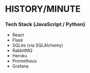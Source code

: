 # HISTORY/MINUTE
 
### Tech Stack (JavaScript / Python)
* React
* Flask
* SQLite (via SQLAlchemy)
* RabbitMQ
* Heroku
* Prometheus
* Grafana
